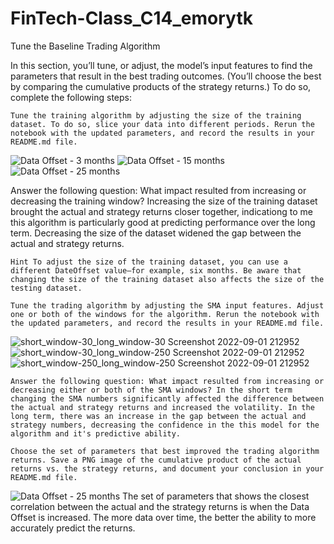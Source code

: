 # FinTech-Class_C14_emorytk

Tune the Baseline Trading Algorithm

In this section, you’ll tune, or adjust, the model’s input features to find the parameters that result in the best trading outcomes. (You’ll choose the best by comparing the cumulative products of the strategy returns.) To do so, complete the following steps:

    Tune the training algorithm by adjusting the size of the training dataset. To do so, slice your data into different periods. Rerun the notebook with the updated parameters, and record the results in your README.md file. 
    
![Data Offset - 3 months](https://user-images.githubusercontent.com/106201726/188072311-0ba3f576-8623-4c6c-a2da-1c8b0ead9455.png)
![Data Offset - 15 months](https://user-images.githubusercontent.com/106201726/188072319-61f90f01-097a-4082-b546-dc3dff660a69.png)
![Data Offset - 25 months](https://user-images.githubusercontent.com/106201726/188072368-d080f63d-2488-4af9-b236-415e44cbce8a.png)

Answer the following question: What impact resulted from increasing or decreasing the training window? Increasing the size of the training dataset brought the actual and strategy returns closer together, indicationg to me this algorithm is particularly good at predicting performance over the long term. Decreasing the size of the dataset widened the gap between the actual and strategy returns.

    Hint To adjust the size of the training dataset, you can use a different DateOffset value—for example, six months. Be aware that changing the size of the training dataset also affects the size of the testing dataset.

    Tune the trading algorithm by adjusting the SMA input features. Adjust one or both of the windows for the algorithm. Rerun the notebook with the updated parameters, and record the results in your README.md file. 

![short_window-30_long_window-30 Screenshot 2022-09-01 212952](https://user-images.githubusercontent.com/106201726/188072710-0c423ffe-8ae3-4633-9dd4-51b4feb3f5ed.png)
![short_window-30_long_window-250 Screenshot 2022-09-01 212952](https://user-images.githubusercontent.com/106201726/188072753-eff79698-da64-4fad-b7e1-3dca47fed68a.png)
![short_window-250_long_window-250 Screenshot 2022-09-01 212952](https://user-images.githubusercontent.com/106201726/188072786-cb8be8ad-f54f-404c-8045-38166082e4f0.png)
  
    Answer the following question: What impact resulted from increasing or decreasing either or both of the SMA windows? In the short term changing the SMA numbers significantly affected the difference between the actual and strategy returns and increased the volatility. In the long term, there was an increase in the gap between the actual and strategy numbers, decreasing the confidence in the this model for the algorithm and it's predictive ability.

    Choose the set of parameters that best improved the trading algorithm returns. Save a PNG image of the cumulative product of the actual returns vs. the strategy returns, and document your conclusion in your README.md file. 

![Data Offset - 25 months](https://user-images.githubusercontent.com/106201726/188073816-74a0e12a-9103-485e-a184-c8b3f7044372.png)
The set of parameters that shows the closest correlation between the actual and the strategy returns is when the Data Offset is increased. The more data over time, the better the ability to more accurately predict the returns.
